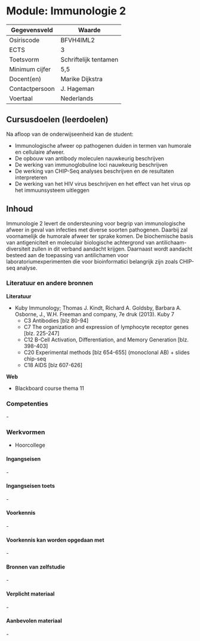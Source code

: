 # Module: Immunologie 2

| Gegevensveld  | Waarde |
| ------------- | ------------- |
| Osiriscode  | BFVH4IML2  |
| ECTS  | 3 |
| Toetsvorm  | Schriftelijk tentamen |
| Minimum cijfer  | 5,5 |
| Docent(en)  | Marike Dijkstra |
| Contactpersoon  | J. Hageman |
| Voertaal  | Nederlands |

## Cursusdoelen (leerdoelen)

Na afloop van de onderwijseenheid kan de student:  

- Immunologische afweer op pathogenen duiden in termen van humorale en cellulaire afweer.
- De opbouw van antibody moleculen nauwkeurig beschrijven
- De werking van immunoglobuline loci nauwkeurig beschrijven
- De werking van CHIP-Seq analyses beschrijven en de resultaten interpreteren
- De werking van het HIV virus beschrijven en het effect van het virus op het immuunsysteem uitleggen

## Inhoud

Immunologie 2 levert de ondersteuning voor begrip van immunologische afweer in geval van infecties met diverse soorten
pathogenen. Daarbij zal voornamelijk de humorale afweer ter sprake komen. De biochemische basis van antigeniciteit en moleculair biologische achtergrond van antilichaam-diversiteit zullen in dit verband aandacht krijgen. Daarnaast wordt aandacht besteed aan de toepassing van antilichamen voor laboratoriumexperimenten die voor bioinformatici belangrijk zijn zoals CHIP-seq analyse.
 
### Literatuur en andere bronnen

**Literatuur**  
- Kuby Immunology; Thomas J. Kindt, Richard A. Goldsby, Barbara A. Osborne, J., W.H. Freeman and company, 7e druk (2013).
Kuby 7
    - C3 Antibodies [blz 80-94]
    - C7 The organization and expression of lymphocyte receptor genes [blz. 225-247]
    - C12 B-Cell Activation, Differentiation, and Memory Generation [blz. 398-403]
    - C20 Experimental methods [blz 654-655] (monoclonal AB) + slides chip-seq
    - C18 AIDS [blz 607-626]

**Web**
- Blackboard course thema 11

### Competenties
\-

### Werkvormen  
- Hoorcollege

#### Ingangseisen 
\- 

#### Ingangseisen toets
\- 

#### Voorkennis
\-

#### Voorkennis kan worden opgedaan met
\-

#### Bronnen van zelfstudie
\-

#### Verplicht materiaal
\-

#### Aanbevolen materiaal
\-

